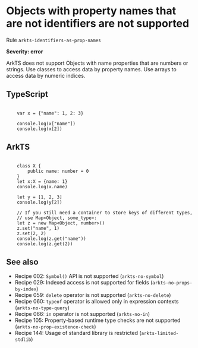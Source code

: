 #  Objects with property names that are not identifiers are not supported

Rule ``arkts-identifiers-as-prop-names``

**Severity: error**

ArkTS does not support Objects with name properties that are numbers or
strings. Use classes to access data by property names. Use arrays to access
data by numeric indices.


## TypeScript


```

    var x = {"name": 1, 2: 3}

    console.log(x["name"])
    console.log(x[2])

```

## ArkTS


```

    class X {
        public name: number = 0
    }
    let x:X = {name: 1}
    console.log(x.name)

    let y = [1, 2, 3]
    console.log(y[2])

    // If you still need a container to store keys of different types,
    // use Map<Object, some_type>:
    let z = new Map<Object, number>()
    z.set("name", 1)
    z.set(2, 2)
    console.log(z.get("name"))
    console.log(z.get(2))

```

## See also

- Recipe 002:  ``Symbol()`` API is not supported (``arkts-no-symbol``)
- Recipe 029:  Indexed access is not supported for fields (``arkts-no-props-by-index``)
- Recipe 059:  ``delete`` operator is not supported (``arkts-no-delete``)
- Recipe 060:  ``typeof`` operator is allowed only in expression contexts (``arkts-no-type-query``)
- Recipe 066:  ``in`` operator is not supported (``arkts-no-in``)
- Recipe 105:  Property-based runtime type checks are not supported (``arkts-no-prop-existence-check``)
- Recipe 144:  Usage of standard library is restricted (``arkts-limited-stdlib``)


